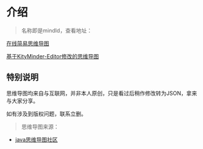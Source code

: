 # 介绍

> 名称即是mindId，查看地址：

[在线简易思维导图](/myNote/html/mindView.html ':ignore')

[基于KityMinder-Editor修改的思维导图](http://mind.clboy.cn/)



## 特别说明

思维导图均来自与互联网，并非本人原创，只是看过后稍作修改转为JSON，拿来与大家分享。

如有涉及到版权问题，联系立删。



> 思维导图来源：



- [java思维导图社区](https://gitee.com/java-mindmap)

